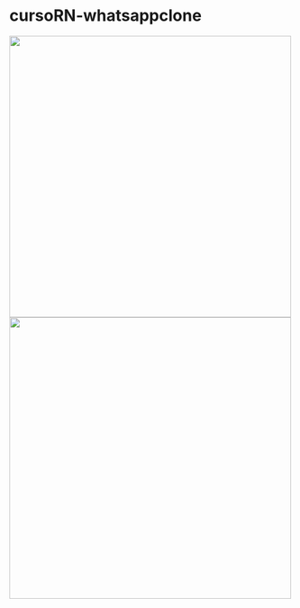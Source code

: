 # cursoRN-whatsappclone

<img src="https://user-images.githubusercontent.com/19395842/51060131-c0e59700-15d5-11e9-89c9-b772f4cae6c3.gif" height="500">

<img src="https://user-images.githubusercontent.com/19395842/51060280-68fb6000-15d6-11e9-8c3e-79a22827ab0f.gif" height="500">


